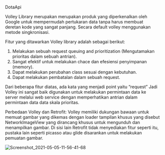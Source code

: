 DotaApi

Volley Library merupakan merupakan produk yang diperkenalkan oleh Google untuk
mempermudah pertukaran data tanpa harus membuat deretan kode yang sangat panjang. Secara
default volley menggunakan metode singkronisasi.

Fitur yang ditawarkan Volley library adalah sebagai berikut:
1. Melakukan sebuah request queuing and prioritization (Mengutamakan prioritas dalam
sebuah antrian).
2. Sangat efektif untuk melakukan chace dan efesiensi penyimpanan (memory).
3. Dapat melakukan perubahan class sesuai dengan kebutuhan.
4. Dapat melakukan pembatalan dalam sebuah request.

Dari beberapa fitur diatas, ada kata yang menjadi point yaitu “request” Jadi Volley ini
sangat baik digunakan untuk melakukan permintaan data ke server melalui web service dengan
memperhatikan antrian dalam permintaan data data skala prioritas.

Perbedaan Volley dan Retrofit:
Volley memiliki dukungan bawaan untuk memuat gambar yang dikemas dengan loader tampilan khusus yang disebut NetworkImageView yang dirancang khusus untuk mengunduh dan menampilkan gambar.
Di sisi lain Retrofit tidak menyediakan fitur seperti itu, pustaka lain seperti picasso atau glide disarankan untuk melakukan pemuatan gambar.

![Screenshot_2021-05-05-11-56-41-68](https://user-images.githubusercontent.com/57650616/117099143-9ddce380-ad9a-11eb-8ef1-72e97b1c2cda.jpg)
